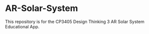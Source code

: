 # AR-Solar-System
This repository is for the CP3405 Design Thinking 3 AR Solar System Educational App.
